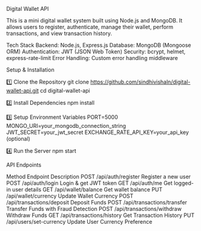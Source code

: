 Digital Wallet API

This is a mini digital wallet system built using Node.js and MongoDB. It allows users to register, authenticate, manage their wallet, perform transactions, and view transaction history.

Tech Stack
Backend: Node.js, Express.js
Database: MongoDB (Mongoose ORM)
Authentication: JWT (JSON Web Token)
Security: bcrypt, helmet, express-rate-limit
Error Handling: Custom error handling middleware

Setup & Installation

1️⃣ Clone the Repository
git clone https://github.com/sindhivishaln/digital-wallet-api.git
cd digital-wallet-api

2️⃣ Install Dependencies
npm install

3️⃣ Setup Environment Variables
PORT=5000
MONGO_URI=your_mongodb_connection_string
JWT_SECRET=your_jwt_secret
EXCHANGE_RATE_API_KEY=your_api_key (optional)

4️⃣ Run the Server
npm start


API Endpoints  

Method	Endpoint	                       Description
POST	  /api/auth/register	             Register a new user
POST	  /api/auth/login	                 Login & get JWT token
GET	    /api/auth/me	                   Get logged-in user details
GET	    /api/wallet/balance	             Get wallet balance
PUT	    /api/wallet/currency             Update Wallet Currency
POST	  /api/transactions/deposit	       Deposit Funds
POST	  /api/transactions/transfer	     Transfer Funds with Fraud Detection
POST    /api/transactions/withdraw	     Withdraw Funds
GET	    /api/transactions/history	       Get Transaction History
PUT	    /api/users/set-currency	         Update User Currency Preference



